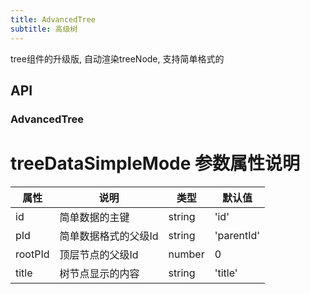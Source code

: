 ```yaml
---
title: AdvancedTree
subtitle: 高级树
---
```


tree组件的升级版, 自动渲染treeNode, 支持简单格式的

## API

### AdvancedTree

# treeDataSimpleMode 参数属性说明

| 属性      | 说明                                      | 类型         | 默认值 |
|----------|------------------------------------------|-------------|-------|
| id       | 简单数据的主键                              | string      | 'id' |
| pId      | 简单数据格式的父级Id                         | string      | 'parentId' |
| rootPId  | 顶层节点的父级Id                            | number      | 0     |
| title    | 树节点显示的内容                            | string      | 'title' |



